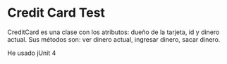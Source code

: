 # Credit Card Test

CreditCard es una clase con los atributos: dueño de la tarjeta, id y dinero actual.
Sus métodos son: ver dinero actual, ingresar dinero, sacar dinero.

He usado jUnit 4